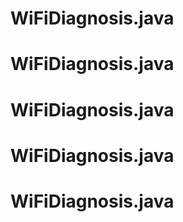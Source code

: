 # WiFiDiagnosis.java
# WiFiDiagnosis.java
# WiFiDiagnosis.java
# WiFiDiagnosis.java
# WiFiDiagnosis.java
